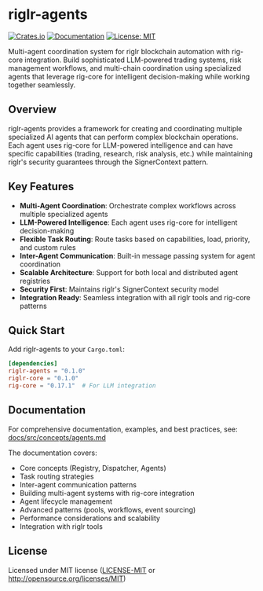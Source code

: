 # riglr-agents

[![Crates.io](https://img.shields.io/crates/v/riglr-agents.svg)](https://crates.io/crates/riglr-agents)
[![Documentation](https://docs.rs/riglr-agents/badge.svg)](https://docs.rs/riglr-agents)
[![License: MIT](https://img.shields.io/badge/License-MIT-yellow.svg)](https://opensource.org/licenses/MIT)

Multi-agent coordination system for riglr blockchain automation with rig-core integration. Build sophisticated LLM-powered trading systems, risk management workflows, and multi-chain coordination using specialized agents that leverage rig-core for intelligent decision-making while working together seamlessly.

## Overview

riglr-agents provides a framework for creating and coordinating multiple specialized AI agents that can perform complex blockchain operations. Each agent uses rig-core for LLM-powered intelligence and can have specific capabilities (trading, research, risk analysis, etc.) while maintaining riglr's security guarantees through the SignerContext pattern.

## Key Features

- **Multi-Agent Coordination**: Orchestrate complex workflows across multiple specialized agents
- **LLM-Powered Intelligence**: Each agent uses rig-core for intelligent decision-making
- **Flexible Task Routing**: Route tasks based on capabilities, load, priority, and custom rules
- **Inter-Agent Communication**: Built-in message passing system for agent coordination
- **Scalable Architecture**: Support for both local and distributed agent registries
- **Security First**: Maintains riglr's SignerContext security model
- **Integration Ready**: Seamless integration with all riglr tools and rig-core patterns

## Quick Start

Add riglr-agents to your `Cargo.toml`:

```toml
[dependencies]
riglr-agents = "0.1.0"
riglr-core = "0.1.0"
rig-core = "0.17.1"  # For LLM integration
```

## Documentation

For comprehensive documentation, examples, and best practices, see: [docs/src/concepts/agents.md](../docs/src/concepts/agents.md)

The documentation covers:
- Core concepts (Registry, Dispatcher, Agents)
- Task routing strategies
- Inter-agent communication patterns
- Building multi-agent systems with rig-core integration
- Agent lifecycle management
- Advanced patterns (pools, workflows, event sourcing)
- Performance considerations and scalability
- Integration with riglr tools

## License

Licensed under MIT license ([LICENSE-MIT](LICENSE-MIT) or http://opensource.org/licenses/MIT)